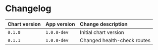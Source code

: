 # Changelog

| Chart version | App version   | Change description          |
| :------------ | :------------ | :-------------------------- |
| `0.1.0`       | `1.0.0-dev`   | Initial chart version       |
| `0.1.1`       | `1.0.0-dev`   | Changed health-check routes |
